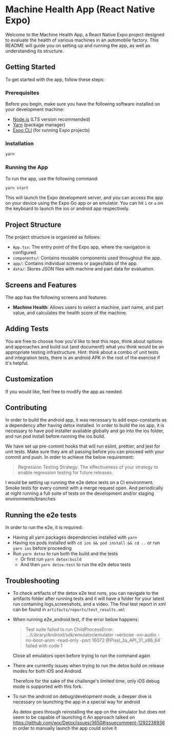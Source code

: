 # Machine Health App (React Native Expo)

Welcome to the Machine Health App, a React Native Expo project designed to evaluate the health of various machines in an automobile factory. This README will guide you on setting up and running the app, as well as understanding its structure.

## Getting Started

To get started with the app, follow these steps:

### Prerequisites

Before you begin, make sure you have the following software installed on your development machine:

- [Node.js](https://nodejs.org/) (LTS version recommended)
- [Yarn](https://classic.yarnpkg.com/en/docs/install/) (package manager)
- [Expo CLI](https://docs.expo.dev/get-started/installation/) (for running Expo projects)

### Installation

```bash
yarn
```

### Running the App

To run the app, use the following command:

```bash
yarn start
```

This will launch the Expo development server, and you can access the app on your device using the Expo Go app or an emulator. You can hit `i` or `a` on the keyboard to launch the ios or android app respectively.

## Project Structure

The project structure is organized as follows:

- `App.tsx`: The entry point of the Expo app, where the navigation is configured.
- `components/`: Contains reusable components used throughout the app.
- `app/`: Contains individual screens or pages/tabs of the app.
- `data/`: Stores JSON files with machine and part data for evaluation.

## Screens and Features

The app has the following screens and features:

- **Machine Health**: Allows users to select a machine, part name, and part value, and calculates the health score of the machine.

## Adding Tests

You are free to choose how you'd like to test this repo, think about options and approaches and build out (and document!) what you think would be an appropriate testing infrastructure. Hint: think about a combo of unit tests and integration tests, there is an android APK in the root of the exercise if it's helpful.

## Customization

If you would like, feel free to modify the app as needed.

## Contributing

In order to build the android app, it was necessary to add expo-constants as a dependency after having detox installed.
In order to build the ios app, it is necessary to have pod installer available globally and go into the ios folder,
and run pod install before running the ios build.

We have set up pre-commit hooks that will run eslint, prettier, and jest for unit tests. Make sure they are all passing
before you can proceed with your commit and push. In order to achieve the below requirement:

> Regression Testing Strategy: The effectiveness of your strategy to enable regression testing for future releases.

I would be setting up running the e2e detox tests on a CI environment. Smoke tests for every commit with a merge request open.
And periodically at night running a full suite of tests on the development and/or staging environments/branches

## Running the e2e tests

In order to run the e2e, it is required:

 - Having all yarn packages dependencies installed with `yarn`
 - Having ios pods installed with `cd ios && pod install && cd ..` or run `yarn ios` before proceeding
 - Run `yarn detox` to run both the build and the tests
    - Or first run `yarn detox:build`
    - And then `yarn detox:test` to run the e2e detox tests

 <!-- * If testing on Android, a Pixel 3a android simulator running on API 31 and CPU arch x86_64 named `Pixel_3a_API_31_x86_64` on Android Studios' Virtual Device Manager
    Or you can get around by creating it, if you have the dependencies installed locally, with the command `avdmanager create avd --name 'Pixel_3a_API_31_x86_64' --package "system-images;android-31;google_apis;x86_64" --tag google_apis --device pixel_3a` and `emulator -avd Pixel_3a_API_31_x86_64`. Still, it is necessary to have the sdk `system-images;android-31;google_apis;x86_64` installed previously either through command line or Android Studio. -->
 <!-- * If testing on Android, run `yarn e2e_android:build` to create an apk for detox assisted e2e testing.
 * If testing on iOS, running `yarn e2e_ios:build` to create the iOS build for detox assisted e2e testing. -->

## Troubleshooting

- To check artifacts of the detox e2e test runs, you can navigate to the artifacts folder
after running tests and it will have a folder for your latest run containing logs,screenshots,
and a video. The final test report in xml can be found in `artifacts/reports/test_results.xml`

- When running e2e_android:test, if the error below happens:

    > Test suite failed to run ChildProcessError: .../Library/Android/sdk/emulator/emulator -verbose -no-audio -no-boot-anim -read-only -port 16072 @Pixel_3a_API_31_x86_64` failed with code 1

    Close all emulators open before trying to run the command again

- There are currently issues when trying to run the detox build on release modes for both iOS and Android.

    Therefore for the sake of the challenge's limited time, only iOS debug mode is supported with this fork.

- To run the android on debug/development mode, a deeper dive is necessary on launching the app in a special way for android

    As detox goes through reinstalling the app on the simulator but does not seem to be capable of launching it
    An approach talked on https://github.com/wix/Detox/issues/3650#issuecomment-1292238936 in order to manually launch the app could solve it

